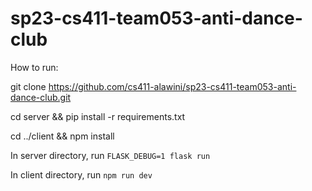 # sp23-cs411-team053-anti-dance-club
How to run:

git clone https://github.com/cs411-alawini/sp23-cs411-team053-anti-dance-club.git

cd server && pip install -r requirements.txt

cd ../client && npm install

In server directory, run ```FLASK_DEBUG=1 flask run```

In client directory, run ```npm run dev```